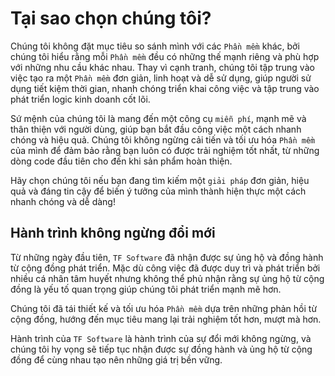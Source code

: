# Tại sao chọn chúng tôi?

Chúng tôi không đặt mục tiêu so sánh mình với các `Phần mềm` khác, bởi chúng tôi hiểu rằng mỗi `Phần mềm` đều có những thế mạnh riêng và phù hợp với những nhu cầu khác nhau. Thay vì cạnh tranh, chúng tôi tập trung vào việc tạo ra một `Phần mềm` đơn giản, linh hoạt và dễ sử dụng, giúp người sử dụng tiết kiệm thời gian, nhanh chóng triển khai công việc và tập trung vào phát triển logic kinh doanh cốt lõi.

Sứ mệnh của chúng tôi là mang đến một công cụ `miễn phí`, mạnh mẽ và thân thiện với người dùng, giúp bạn bắt đầu công việc một cách nhanh chóng và hiệu quả. Chúng tôi không ngừng cải tiến và tối ưu hóa `Phần mềm` của mình để đảm bảo rằng bạn luôn có được trải nghiệm tốt nhất, từ những dòng code đầu tiên cho đến khi sản phẩm hoàn thiện.

Hãy chọn chúng tôi nếu bạn đang tìm kiếm một `giải pháp` đơn giản, hiệu quả và đáng tin cậy để biến ý tưởng của mình thành hiện thực một cách nhanh chóng và dễ dàng!

## Hành trình không ngừng đổi mới

Từ những ngày đầu tiên, `TF Software` đã nhận được sự ủng hộ và đồng hành từ cộng đồng phát triển. Mặc dù công việc đã được duy trì và phát triển bởi nhiều cá nhân tâm huyết nhưng không thể phủ nhận rằng sự ủng hộ từ cộng đồng là yếu tố quan trọng giúp chúng tôi phát triển mạnh mẽ hơn.

Chúng tôi đã tái thiết kế và tối ưu hóa `Phần mềm` dựa trên những phản hồi từ cộng đồng, hướng đến mục tiêu mang lại trải nghiệm tốt hơn, mượt mà hơn.

Hành trình của `TF Software` là hành trình của sự đổi mới không ngừng, và chúng tôi hy vọng sẽ tiếp tục nhận được sự đồng hành và ủng hộ từ cộng đồng để cùng nhau tạo nên những giá trị bền vững.
